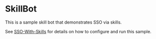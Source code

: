 ﻿# SkillBot

This is a sample skill bot that demonstrates SSO via skills.

See [SSO-With-Skills](../) for details on how to configure and run this sample.
